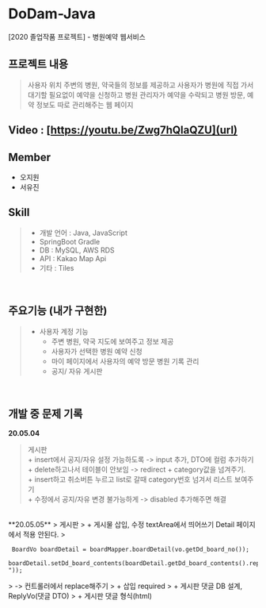 # DoDam-Java
[2020 졸업작품 프로젝트] - 병원예약 웹서비스

## 프로젝트 내용  
> 사용자 위치 주변의 병원, 약국들의 정보를 제공하고 사용자가 병원에 직접 가서 대기할 필요없이 예약을 신청하고 병원 관리자가 예약을 수락되고 병원 방문, 예약 정보도 따로 관리해주는 웹 페이지  

## Video : [https://youtu.be/Zwg7hQlaQZU](url)

## Member
- 오지원
- 서유진

## Skill  
> - 개발 언어 : Java, JavaScript  
> - SpringBoot Gradle  
> - DB : MySQL, AWS RDS  
> - API : Kakao Map Api  
> - 기타 : Tiles   

<br>

## 주요기능  (내가 구현한)
> + 사용자 계정 기능    
>   - 주변 병원, 약국 지도에 보여주고 정보 제공  
>   - 사용자가 선택한 병원 예약 신청  
>   - 마이 페이지에서 사용자의 예약 방문 병원 기록 관리  
>   - 공지/ 자유 게시판  

<br>

## 개발 중 문제 기록
**20.05.04**
>   게시판  
>     + insert에서 공지/자유 설정 가능하도록 -> input 추가, DTO에 컬럼 추가하기  
>     + delete하고나서 테이블이 안보임 -> redirect + category값을 넘겨주기.  
>     + insert하고 취소버튼 누르고 list로 갈때 category번호 넘겨서 리스트 보여주기   
>     + 수정에서 공지/자유 변경 불가능하게 -> disabled 추가해주면 해결  

<br>
**20.05.05**    
> 게시판  
>   + 게시물 삽입, 수정 textArea에서 띄어쓰기 Detail 페이지에서 적용 안된다.  
>     <pre><code> BoardVo boardDetail = boardMapper.boardDetail(vo.getDd_board_no());
      boardDetail.setDd_board_contents(boardDetail.getDd_board_contents().replaceAll("\r\n","<br>"));</pre></code>
>      -> 컨트롤러에서 replace해주기
>   + 삽입 required
>   + 게시판 댓글 DB 설계, ReplyVo(댓글 DTO)
>   + 게시판 댓글 형식(html) 

